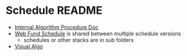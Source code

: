 # Schedule README

- [Internal Algorithm Procedure Doc](https://docs.google.com/document/d/1lNCdi2lLz9cGhjTGxaf1SFiJVTMNR5S3tIYKqRNjz90/edit?usp=sharing)
- [Web Fund Schedule](web_fund.md) is shared between multiple schedule versions
  - schedules or other stacks are in sub folders
- [Visual Algo](https://visualgo.net/en)
